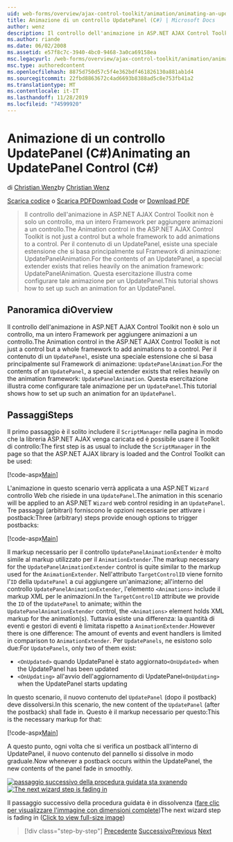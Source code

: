 ```yaml
---
uid: web-forms/overview/ajax-control-toolkit/animation/animating-an-updatepanel-control-cs
title: Animazione di un controllo UpdatePanel (C#) | Microsoft Docs
author: wenz
description: Il controllo dell'animazione in ASP.NET AJAX Control Toolkit non è solo un controllo, ma un intero Framework per aggiungere animazioni a un controllo. Per il contenuto di un...
ms.author: riande
ms.date: 06/02/2008
ms.assetid: e57f8c7c-3940-4bc0-9468-3a0ca69158ea
msc.legacyurl: /web-forms/overview/ajax-control-toolkit/animation/animating-an-updatepanel-control-cs
msc.type: authoredcontent
ms.openlocfilehash: 8875d750d57c5f4e362bdf461826130a881ab1d4
ms.sourcegitcommit: 22fbd8863672c4ad6693b8388ad5c8e753fb41a2
ms.translationtype: MT
ms.contentlocale: it-IT
ms.lasthandoff: 11/28/2019
ms.locfileid: "74599920"
---
```

# <a name="animating-an-updatepanel-control-c"></a><span data-ttu-id="cf0c1-104">Animazione di un controllo UpdatePanel (C#)</span><span class="sxs-lookup"><span data-stu-id="cf0c1-104">Animating an UpdatePanel Control (C#)</span></span>

<span data-ttu-id="cf0c1-105">di [Christian Wenz](https://github.com/wenz)</span><span class="sxs-lookup"><span data-stu-id="cf0c1-105">by [Christian Wenz](https://github.com/wenz)</span></span>

<span data-ttu-id="cf0c1-106">[Scarica codice](https://download.microsoft.com/download/9/3/f/93f8daea-bebd-4821-833b-95205389c7d0/UpdatePanelAnimation1.cs.zip) o [Scarica PDF](https://download.microsoft.com/download/b/6/a/b6ae89ee-df69-4c87-9bfb-ad1eb2b23373/updatepanelanimation1CS.pdf)</span><span class="sxs-lookup"><span data-stu-id="cf0c1-106">[Download Code](https://download.microsoft.com/download/9/3/f/93f8daea-bebd-4821-833b-95205389c7d0/UpdatePanelAnimation1.cs.zip) or [Download PDF](https://download.microsoft.com/download/b/6/a/b6ae89ee-df69-4c87-9bfb-ad1eb2b23373/updatepanelanimation1CS.pdf)</span></span>

> <span data-ttu-id="cf0c1-107">Il controllo dell'animazione in ASP.NET AJAX Control Toolkit non è solo un controllo, ma un intero Framework per aggiungere animazioni a un controllo.</span><span class="sxs-lookup"><span data-stu-id="cf0c1-107">The Animation control in the ASP.NET AJAX Control Toolkit is not just a control but a whole framework to add animations to a control.</span></span> <span data-ttu-id="cf0c1-108">Per il contenuto di un UpdatePanel, esiste una speciale estensione che si basa principalmente sul Framework di animazione: UpdatePanelAnimation.</span><span class="sxs-lookup"><span data-stu-id="cf0c1-108">For the contents of an UpdatePanel, a special extender exists that relies heavily on the animation framework: UpdatePanelAnimation.</span></span> <span data-ttu-id="cf0c1-109">Questa esercitazione illustra come configurare tale animazione per un UpdatePanel.</span><span class="sxs-lookup"><span data-stu-id="cf0c1-109">This tutorial shows how to set up such an animation for an UpdatePanel.</span></span>

## <a name="overview"></a><span data-ttu-id="cf0c1-110">Panoramica di</span><span class="sxs-lookup"><span data-stu-id="cf0c1-110">Overview</span></span>

<span data-ttu-id="cf0c1-111">Il controllo dell'animazione in ASP.NET AJAX Control Toolkit non è solo un controllo, ma un intero Framework per aggiungere animazioni a un controllo.</span><span class="sxs-lookup"><span data-stu-id="cf0c1-111">The Animation control in the ASP.NET AJAX Control Toolkit is not just a control but a whole framework to add animations to a control.</span></span> <span data-ttu-id="cf0c1-112">Per il contenuto di un `UpdatePanel`, esiste una speciale estensione che si basa principalmente sul Framework di animazione: `UpdatePanelAnimation`.</span><span class="sxs-lookup"><span data-stu-id="cf0c1-112">For the contents of an `UpdatePanel`, a special extender exists that relies heavily on the animation framework: `UpdatePanelAnimation`.</span></span> <span data-ttu-id="cf0c1-113">Questa esercitazione illustra come configurare tale animazione per un `UpdatePanel`.</span><span class="sxs-lookup"><span data-stu-id="cf0c1-113">This tutorial shows how to set up such an animation for an `UpdatePanel`.</span></span>

## <a name="steps"></a><span data-ttu-id="cf0c1-114">Passaggi</span><span class="sxs-lookup"><span data-stu-id="cf0c1-114">Steps</span></span>

<span data-ttu-id="cf0c1-115">Il primo passaggio è il solito includere il `ScriptManager` nella pagina in modo che la libreria ASP.NET AJAX venga caricata ed è possibile usare il Toolkit di controllo:</span><span class="sxs-lookup"><span data-stu-id="cf0c1-115">The first step is as usual to include the `ScriptManager` in the page so that the ASP.NET AJAX library is loaded and the Control Toolkit can be used:</span></span>

[!code-aspx[Main](animating-an-updatepanel-control-cs/samples/sample1.aspx)]

<span data-ttu-id="cf0c1-116">L'animazione in questo scenario verrà applicata a una ASP.NET `Wizard` controllo Web che risiede in una `UpdatePanel`.</span><span class="sxs-lookup"><span data-stu-id="cf0c1-116">The animation in this scenario will be applied to an ASP.NET `Wizard` web control residing in an `UpdatePanel`.</span></span> <span data-ttu-id="cf0c1-117">Tre passaggi (arbitrari) forniscono le opzioni necessarie per attivare i postback:</span><span class="sxs-lookup"><span data-stu-id="cf0c1-117">Three (arbitrary) steps provide enough options to trigger postbacks:</span></span>

[!code-aspx[Main](animating-an-updatepanel-control-cs/samples/sample2.aspx)]

<span data-ttu-id="cf0c1-118">Il markup necessario per il controllo `UpdatePanelAnimationExtender` è molto simile al markup utilizzato per il `AnimationExtender`.</span><span class="sxs-lookup"><span data-stu-id="cf0c1-118">The markup necessary for the `UpdatePanelAnimationExtender` control is quite similar to the markup used for the `AnimationExtender`.</span></span> <span data-ttu-id="cf0c1-119">Nell'attributo `TargetControlID` viene fornito l'`ID` della `UpdatePanel` a cui aggiungere un'animazione; all'interno del controllo `UpdatePanelAnimationExtender`, l'elemento `<Animations>` include il markup XML per le animazioni.</span><span class="sxs-lookup"><span data-stu-id="cf0c1-119">In the `TargetControlID` attribute we provide the `ID` of the `UpdatePanel` to animate; within the `UpdatePanelAnimationExtender` control, the `<Animations>` element holds XML markup for the animation(s).</span></span> <span data-ttu-id="cf0c1-120">Tuttavia esiste una differenza: la quantità di eventi e gestori di eventi è limitata rispetto a `AnimationExtender`.</span><span class="sxs-lookup"><span data-stu-id="cf0c1-120">However there is one difference: The amount of events and event handlers is limited in comparison to `AnimationExtender`.</span></span> <span data-ttu-id="cf0c1-121">Per `UpdatePanels`, ne esistono solo due:</span><span class="sxs-lookup"><span data-stu-id="cf0c1-121">For `UpdatePanels`, only two of them exist:</span></span>

- <span data-ttu-id="cf0c1-122">`<OnUpdated>` quando UpdatePanel è stato aggiornato</span><span class="sxs-lookup"><span data-stu-id="cf0c1-122">`<OnUpdated>` when the UpdatePanel has been updated</span></span>
- <span data-ttu-id="cf0c1-123">`<OnUpdating>` all'avvio dell'aggiornamento di UpdatePanel</span><span class="sxs-lookup"><span data-stu-id="cf0c1-123">`<OnUpdating>` when the UpdatePanel starts updating</span></span>

<span data-ttu-id="cf0c1-124">In questo scenario, il nuovo contenuto del `UpdatePanel` (dopo il postback) deve dissolversi.</span><span class="sxs-lookup"><span data-stu-id="cf0c1-124">In this scenario, the new content of the `UpdatePanel` (after the postback) shall fade in.</span></span> <span data-ttu-id="cf0c1-125">Questo è il markup necessario per questo:</span><span class="sxs-lookup"><span data-stu-id="cf0c1-125">This is the necessary markup for that:</span></span>

[!code-aspx[Main](animating-an-updatepanel-control-cs/samples/sample3.aspx)]

<span data-ttu-id="cf0c1-126">A questo punto, ogni volta che si verifica un postback all'interno di UpdatePanel, il nuovo contenuto del pannello si dissolve in modo graduale.</span><span class="sxs-lookup"><span data-stu-id="cf0c1-126">Now whenever a postback occurs within the UpdatePanel, the new contents of the panel fade in smoothly.</span></span>

<span data-ttu-id="cf0c1-127">[![passaggio successivo della procedura guidata sta svanendo](animating-an-updatepanel-control-cs/_static/image2.png)](animating-an-updatepanel-control-cs/_static/image1.png)</span><span class="sxs-lookup"><span data-stu-id="cf0c1-127">[![The next wizard step is fading in](animating-an-updatepanel-control-cs/_static/image2.png)](animating-an-updatepanel-control-cs/_static/image1.png)</span></span>

<span data-ttu-id="cf0c1-128">Il passaggio successivo della procedura guidata è in dissolvenza ([fare clic per visualizzare l'immagine con dimensioni complete](animating-an-updatepanel-control-cs/_static/image3.png))</span><span class="sxs-lookup"><span data-stu-id="cf0c1-128">The next wizard step is fading in ([Click to view full-size image](animating-an-updatepanel-control-cs/_static/image3.png))</span></span>

> [!div class="step-by-step"]
> <span data-ttu-id="cf0c1-129">[Precedente](changing-an-animation-using-client-side-code-cs.md)
> [Successivo](dynamically-controlling-updatepanel-animations-cs.md)</span><span class="sxs-lookup"><span data-stu-id="cf0c1-129">[Previous](changing-an-animation-using-client-side-code-cs.md)
[Next](dynamically-controlling-updatepanel-animations-cs.md)</span></span>
